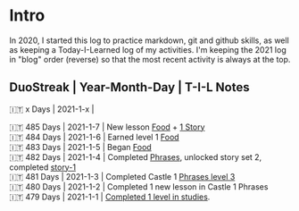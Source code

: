 # Intro
In 2020, I started this log to practice markdown, git and github skills, as well as keeping a Today-I-Learned log of my activities. I'm keeping the 2021 log in "blog" order (reverse) so that the most recent activity is always at the top. 


## DuoStreak | Year-Month-Day | T-I-L Notes 

:it: x Days | 2021-1-x |<br>

:it: 485 Days | 2021-1-7 | New lesson [Food](https://github.com/EO4wellness/T-I-L/blob/main/polyglot/italiano/castle-1/Food.md#practice-session-1-2021-01-07) + [1 Story](https://github.com/EO4wellness/T-I-L/blob/main/polyglot/italiano/castle-1/story-set1-un-appuntamento.md)<br>
:it: 484 Days | 2021-1-6 | Earned level 1 [Food](https://github.com/EO4wellness/T-I-L/blob/main/polyglot/italiano/castle-1/Food.md)<br>
:it: 483 Days | 2021-1-5 | Began [Food](https://github.com/EO4wellness/T-I-L/blob/main/polyglot/italiano/castle-1/Food.md)<br>
:it: 482 Days | 2021-1-4 | Completed [Phrases](https://github.com/EO4wellness/T-I-L/blob/main/polyglot/italiano/castle-1/Phrases.md), unlocked story set 2, completed [story-1](https://github.com/EO4wellness/T-I-L/blob/main/polyglot/italiano/castle-1/story-set1-buongiorno.md)<br>
:it: 481 Days | 2021-1-3 |  Completed Castle 1 [Phrases level 3](https://github.com/EO4wellness/T-I-L/blob/main/polyglot/italiano/castle-1/2021-01-03_earned-level4-castle1-phrases.jpg)<br>
:it: 480 Days | 2021-1-2 |  Completed 1 new lesson in Castle 1 Phrases  <br>
:it: 479 Days | 2021-1-1 |  [Completed 1 level in studies](https://github.com/EO4wellness/T-I-L/blob/main/polyglot/italiano/castle-1/2021-01-01-level2-greetings.jpg). <br>
